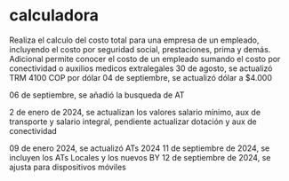 # calculadora

Realiza el calculo del costo total para una empresa de un empleado, incluyendo el costo por seguridad social, prestaciones, prima y demás.
Adicional permite conocer el costo de un empleado sumando el costo por conectividad o auxilios medicos extralegales
30 de agosto, se actualizó TRM 4100 COP por dólar
04 de septiembre, se actualizó dólar a $4.000

06 de septiembre, se añadió la busqueda de AT

2 de enero de 2024, se actualizan los valores salario mínimo, aux de transporte y salario integral, pendiente actualizar dotación y aux de conectividad

09 de enero 2024, se actualizó ATs 2024
11 de septiembre de 2024, se incluyen los ATs Locales y los nuevos BY
12 de septiembre de 2024, se ajusta para dispositivos móviles
